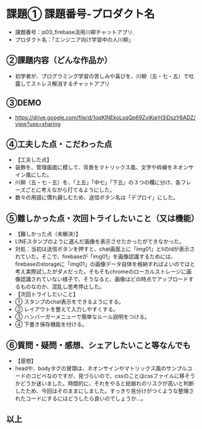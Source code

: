 # 課題① 課題番号-プロダクト名
- 課題番号：js03_firebase活用川柳チャットアプリ.
- プロダクト名：「エンジニア向け学習中の人川柳」

## ②課題内容（どんな作品か）
- 初学者が、プログラミング学習の苦しみや喜びを、川柳（五・七・五）で吐露してストレス解消するチャットアプリ

## ③DEMO
- https://drive.google.com/file/d/1oqKlNEkoLsqQp69ZviKqrH3iDszY6ADZ/view?usp=sharing

## ④工夫した点・こだわった点
- 【工夫した点】
- 装飾を、管理画面に模して、背景をマトリックス風、文字や枠線をネオンサイン風にした。
- 川柳（五・七・五）を、「上五」「中七」「下五」の３つの欄に分け、各フレーズごとに考えながら打てるようにした。
- 数々の用語に慣れ親しむため、送信ボタン名は「デプロイ」にした。

## ⑤難しかった点・次回トライしたいこと（又は機能）
- 【難しかった点（未解決）】
- LINEスタンプのように選んだ画像を表示させたかったができなかった。
- 対処：当初は送信ボタンを押すと、chat画面上に「img01」とliのidが表示されていた。そこで、firebaseが「img01」を画像認識するためには、firebaseのstorageに「img01」の画像データ自体を格納すればよいのではと考え実際試したがダメだった。そもそもchromeのローカルストレージに画像認識されていない様子で、そうなると、画像はどの時点でアップロードするものなのか、混乱し思考停止した。
- 【次回トライしたいこと】
- ① スタンプのchat表示をできるようにする。
- ② レイアウトを整えて入力しやすくする。
- ③ ハンバーガーメニューで簡単なルール説明をつける。
- ④ 下書き保存機能を付ける。

## ⑥質問・疑問・感想、シェアしたいこと等なんでも
- 【感想】
- headや、bodyタグの冒頭は、ネオンサインやマトリックス風のサンプルコードのコピペなのですが、見づらいので、cssのことはcssファイルに移そうかどうか迷いました。時間的に、それをやると総崩れのリスクが高いと判断したため、今回はそのままにしました。すっきり見分けがつくような整理されたコードにするにはどうしたら良いのでしょうか…。
## 以上
